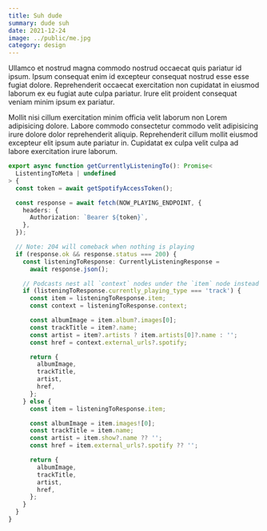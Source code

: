 ```yaml
---
title: Suh dude
summary: dude suh
date: 2021-12-24
image: ../public/me.jpg
category: design
---
```


Ullamco et nostrud magna commodo nostrud occaecat quis pariatur id ipsum. Ipsum
consequat enim id excepteur consequat nostrud esse esse fugiat dolore.
Reprehenderit occaecat exercitation non cupidatat in eiusmod laborum ex eu
fugiat aute culpa pariatur. Irure elit proident consequat veniam minim ipsum ex
pariatur.

Mollit nisi cillum exercitation minim officia velit laborum non Lorem
adipisicing dolore. Labore commodo consectetur commodo velit adipisicing irure
dolore dolor reprehenderit aliquip. Reprehenderit cillum mollit eiusmod
excepteur elit ipsum aute pariatur in. Cupidatat ex culpa velit culpa ad
labore exercitation irure laborum.

```ts
export async function getCurrentlyListeningTo(): Promise<
  ListentingToMeta | undefined
> {
  const token = await getSpotifyAccessToken();

  const response = await fetch(NOW_PLAYING_ENDPOINT, {
    headers: {
      Authorization: `Bearer ${token}`,
    },
  });

  // Note: 204 will comeback when nothing is playing
  if (response.ok && response.status === 200) {
    const listeningToResponse: CurrentlyListeningResponse =
      await response.json();

    // Podcasts nest all `context` nodes under the `item` node instead
    if (listeningToResponse.currently_playing_type === 'track') {
      const item = listeningToResponse.item;
      const context = listeningToResponse.context;

      const albumImage = item.album?.images[0];
      const trackTitle = item?.name;
      const artist = item?.artists ? item.artists[0]?.name : '';
      const href = context.external_urls?.spotify;

      return {
        albumImage,
        trackTitle,
        artist,
        href,
      };
    } else {
      const item = listeningToResponse.item;

      const albumImage = item.images![0];
      const trackTitle = item.name;
      const artist = item.show?.name ?? '';
      const href = item.external_urls?.spotify ?? '';

      return {
        albumImage,
        trackTitle,
        artist,
        href,
      };
    }
  }
}
```